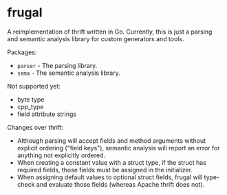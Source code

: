 frugal
======

A reimplementation of thrift written in Go. Currently, this is just a parsing and semantic analysis library for custom generators and tools.

Packages:
 - `parser` - The parsing library.
 - `sema` - The semantic analysis library.

Not supported yet:
 - byte type
 - cpp\_type
 - field attribute strings

Changes over thrift:
 - Although parsing will accept fields and method arguments without explicit ordering ("field keys"), semantic analysis will report an error for anything not explicitly ordered.
 - When creating a constant value with a struct type, if the struct has required fields, those fields must be assigned in the initializer.
 - When assigning default values to optional struct fields, frugal will type-check and evaluate those fields (whereas Apache thrift does not).
